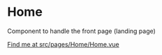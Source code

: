 # Home

Component to handle the front page (landing page)

[Find me at src/pages/Home/Home.vue](https://github.com/FAIRsharing/fairsharing.github.io/tree/documentation/src/pages/Home/Home.vue)